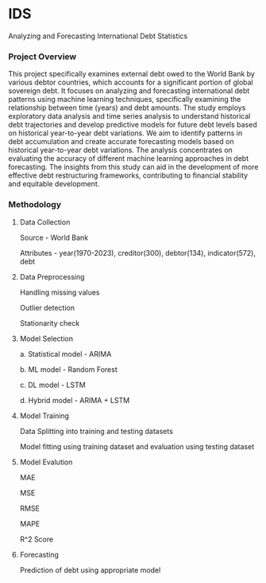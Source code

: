 # IDS
Analyzing and Forecasting International Debt Statistics

### Project Overview
This project specifically examines external debt owed to the World Bank by various debtor countries, which accounts for a significant portion of global sovereign debt. It focuses on analyzing and forecasting international debt patterns using machine learning techniques, specifically examining the relationship between time (years) and debt amounts. The study employs exploratory data analysis and time series analysis to understand historical debt trajectories and develop predictive models for future debt levels based on historical year-to-year debt variations. We aim to identify patterns in debt accumulation and create accurate forecasting models based on historical year-to-year debt variations. The analysis concentrates on evaluating the accuracy of different machine learning approaches in debt forecasting. The insights from this study can aid in the development of more effective debt restructuring frameworks, contributing to financial stability and equitable development.

### Methodology
1. Data Collection

   Source - World Bank

   Attributes - year(1970-2023), creditor(300), debtor(134), indicator(572), debt
   
2. Data Preprocessing

   Handling missing values

   Outlier detection

   Stationarity check
   
3. Model Selection

   a. Statistical model - ARIMA

   b. ML model - Random Forest

   c. DL model - LSTM

   d. Hybrid model - ARIMA + LSTM

4. Model Training

   Data Splitting into training and testing datasets

   Model fitting using training dataset and evaluation using testing dataset 

5. Model Evalution

   MAE

   MSE

   RMSE

   MAPE

   R^2 Score

6. Forecasting

    Prediction of debt using appropriate model
